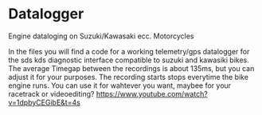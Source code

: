 # Datalogger
Engine dataloging on Suzuki/Kawasaki ecc. Motorcycles

In the files you will find a code for a working telemetry/gps datalogger for the sds kds diagnostic interface compatible to suzuki and kawasiki bikes.
The average Timegap between the recordings is about 135ms, but you can adjust it for your purposes. The recording starts stops everytime the bike engine runs.
You can use it for wahtever you want, maybee for your racetrack or videoediting?
https://www.youtube.com/watch?v=1dpbyCEGibE&t=4s
